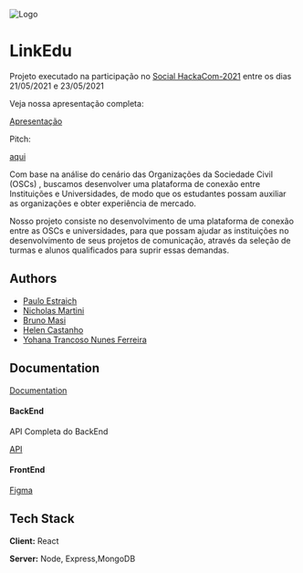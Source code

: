 
![Logo](https://media.discordapp.net/attachments/844034059071389758/846190444764463144/linkedu.png)

    
# LinkEdu

Projeto executado na participação no [Social HackaCom-2021](https://institutogrpcom.org.br/social-hackacom-hackathon-social-de-comunicacao-do-grpcom-esta-com-inscricoes-abertas/)
entre os dias 21/05/2021 e 23/05/2021

Veja nossa apresentação completa:

[Apresentação](https://www.canva.com/design/DAEfVndNifM/view)

Pitch:

[aqui](https://youtu.be/xlG7P0neviw)

Com base na análise do cenário das Organizações da Sociedade Civil (OSCs) , buscamos desenvolver uma plataforma de conexão entre Instituições e Universidades, de modo que os estudantes possam auxiliar as organizações e obter experiência de mercado.

Nosso projeto consiste no desenvolvimento de uma plataforma de conexão entre as OSCs e universidades, para que possam ajudar as instituições no desenvolvimento de seus projetos de comunicação, através da seleção de turmas e alunos qualificados para suprir essas demandas.

  
## Authors

- [Paulo Estraich](https://www.github.com/paulocwb)
- [Nicholas Martini](https://www.linkedin.com/in/nicholas-martini/)
- [Bruno Masi](https://www.linkedin.com/in/bmasi/)
- [Helen Castanho](https://www.linkedin.com/in/helen-castanho-2284a3121/)
- [Yohana Trancoso Nunes Ferreira](Yohanatrancoso@gmail.com)

## Documentation

[Documentation](https://api.linkedunion.io/v1/docs)


#### BackEnd
API Completa do BackEnd

[API](https://api.linkedunion.io/v1/docs)
#### FrontEnd
[Figma](https://www.figma.com/file/Ns4RpCLF9FIYNGdIe3R7wt/3d-shape-Landing-page-Community?node-id=0%3A1)

  
## Tech Stack

**Client:** React

**Server:** Node, Express,MongoDB

  
